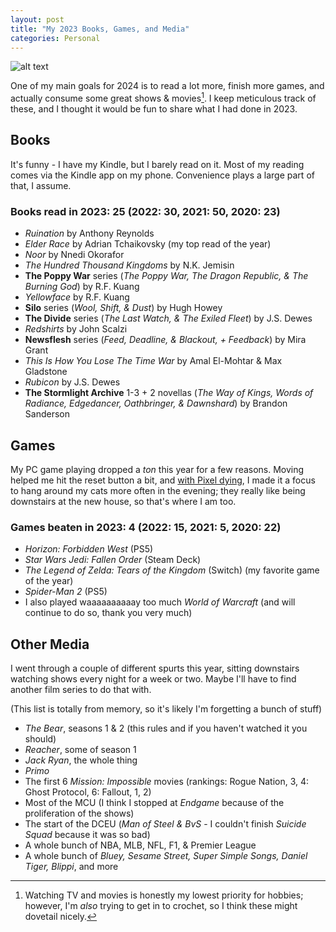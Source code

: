 ```yaml
---
layout: post
title: "My 2023 Books, Games, and Media"
categories: Personal
---
```


![alt text][headerImg]

One of my main goals for 2024 is to read a lot more, finish more games, and actually consume some great shows & movies[^1]. I keep meticulous track of these, and I thought it would be fun to share what I had done in 2023.

[^1]: Watching TV and movies is honestly my lowest priority for hobbies; however, I'm _also_ trying to get in to crochet, so I think these might dovetail nicely.

## Books

It's funny - I have my Kindle, but I barely read on it. Most of my reading comes via the Kindle app on my phone. Convenience plays a large part of that, I assume.

### Books read in 2023: 25 (2022: 30, 2021: 50, 2020: 23)

- _Ruination_ by Anthony Reynolds
- _Elder Race_ by Adrian Tchaikovsky (my top read of the year)
- _Noor_ by Nnedi Okorafor
- _The Hundred Thousand Kingdoms_ by N.K. Jemisin
- **The Poppy War** series (_The Poppy War, The Dragon Republic, & The Burning God_) by R.F. Kuang
- _Yellowface_ by R.F. Kuang
- **Silo** series (_Wool, Shift, & Dust_) by Hugh Howey
- **The Divide** series (_The Last Watch, & The Exiled Fleet_) by J.S. Dewes
- _Redshirts_ by John Scalzi
- **Newsflesh** series (_Feed, Deadline, & Blackout, + Feedback_) by Mira Grant
- _This Is How You Lose The Time War_ by Amal El-Mohtar & Max Gladstone
- _Rubicon_ by J.S. Dewes
- **The Stormlight Archive** 1-3 + 2 novellas (_The Way of Kings, Words of Radiance, Edgedancer, Oathbringer, & Dawnshard_) by Brandon Sanderson

## Games

My PC game playing dropped a *ton* this year for a few reasons. Moving helped me hit the reset button a bit, and [with Pixel dying](https://niclake.me/pixel/), I made it a focus to hang around my cats more often in the evening; they really like being downstairs at the new house, so that's where I am too.

### Games beaten in 2023: 4 (2022: 15, 2021: 5, 2020: 22)

- _Horizon: Forbidden West_ (PS5)
- _Star Wars Jedi: Fallen Order_ (Steam Deck)
- _The Legend of Zelda: Tears of the Kingdom_ (Switch) (my favorite game of the year)
- _Spider-Man 2_ (PS5)
- I also played waaaaaaaaaay too much _World of Warcraft_ (and will continue to do so, thank you very much)

## Other Media

I went through a couple of different spurts this year, sitting downstairs watching shows every night for a week or two. Maybe I'll have to find another film series to do that with.

(This list is totally from memory, so it's likely I'm forgetting a bunch of stuff)

- _The Bear_, seasons 1 & 2 (this rules and if you haven't watched it you should)
- _Reacher_, some of season 1
- _Jack Ryan_, the whole thing
- _Primo_
- The first 6 *Mission: Impossible* movies (rankings: Rogue Nation, 3, 4: Ghost Protocol, 6: Fallout, 1, 2)
- Most of the MCU (I think I stopped at *Endgame* because of the proliferation of the shows)
- The start of the DCEU (*Man of Steel & BvS* - I couldn't finish *Suicide Squad* because it was so bad)
- A whole bunch of NBA, MLB, NFL, F1, & Premier League
- A whole bunch of *Bluey, Sesame Street, Super Simple Songs, Daniel Tiger, Blippi*, and more

[headerImg]: https://helios-i.mashable.com/imagery/reviews/0778lG5KNk5Wr8uLrNcBSdY/hero-image.fill.size_1248x702.v1623384545.jpg "Reading"

